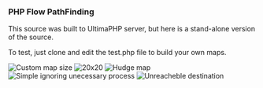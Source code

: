 ### PHP Flow PathFinding

This source was built to UltimaPHP server, but here is a stand-alone version of the source.

To test, just clone and edit the test.php file to build your own maps.

![Custom map size](https://github.com/joaoescribano/phpFlowPath/blob/master/prints/custom_size.jpeg|width=250)
![20x20](https://github.com/joaoescribano/phpFlowPath/blob/master/prints/long_maze_20x20.jpeg|width=250)
![Hudge map](https://github.com/joaoescribano/phpFlowPath/blob/master/prints/mapa_enorme.jpeg|width=250)
![Simple ignoring unecessary process](https://github.com/joaoescribano/phpFlowPath/blob/master/prints/simples-sem-processamento-desnecessario.jpeg|width=250)
![Unreacheble destination](https://github.com/joaoescribano/phpFlowPath/blob/master/prints/unreacheble.jpeg|width=250)